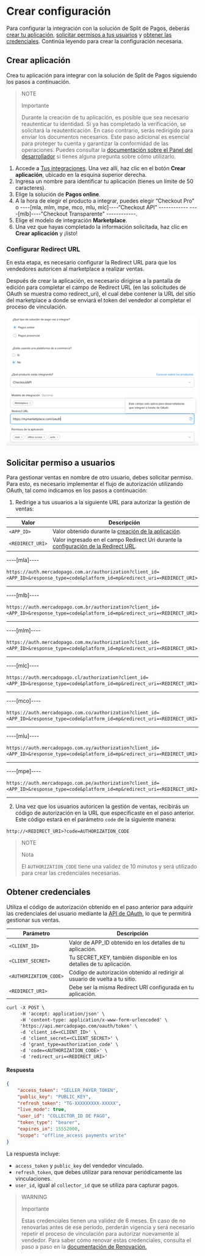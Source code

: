 # Crear configuración

Para configurar la integración con la solución de Split de Pagos, deberás [crear tu aplicación](#bookmark_crear_aplicación), [solicitar permisos a tus usuarios](#bookmark_solicitar_permiso_a_usuarios) y [obtener las credenciales](#bookmark_obtener_credenciales). Continúa leyendo para crear la configuración necesaria.

## Crear aplicación

Crea tu aplicación para integrar con la solución de Split de Pagos siguiendo los pasos a continuación.

   > NOTE
   >
   > Importante
   >
   > Durante la creación de tu aplicación, es posible que sea necesario reautenticar tu identidad. Si ya has completado la verificación, se solicitará la reautenticación. En caso contrario, serás redirigido para enviar los documentos necesarios. Este paso adicional es esencial para proteger tu cuenta y garantizar la conformidad de las operaciones. Puedes consultar la [documentación sobre el Panel del desarrollador](/developers/es/docs/split-payment/additional-content/your-integrations/dashboard) si tienes alguna pregunta sobre cómo utilizarlo.

1. Accede a [Tus integraciones](https://www.mercadopago[FAKER][URL][DOMAIN]/developers/panel/app). Una vez allí, haz clic en el botón **Crear aplicación**, ubicado en la esquina superior derecha.
2. Ingresa un nombre para identificar tu aplicación (tienes un límite de 50 caracteres).
3. Elige la solución de **Pagos online**.
4. A la hora de elegir el producto a integrar, puedes elegir “Checkout Pro” o ----[mla, mlm, mpe, mco, mlu, mlc]----“Checkout API” ------------ ----[mlb]----"Checkout Transparente" ------------. 
5. Elige el modelo de integración **Marketplace**.
6. Una vez que hayas completado la información solicitada, haz clic en **Crear aplicación** y ¡listo!

### Configurar Redirect URL

En esta etapa, es necesario configurar la Redirect URL para que los vendedores autoricen al marketplace a realizar ventas.

Después de crear la aplicación, es necesario dirigirse a la pantalla de edición para completar el campo de Redirect URL (en las solicitudes de OAuth se muestra como redirect_uri), el cual debe contener la URL del sitio del marketplace a donde se enviará el token del vendedor al completar el proceso de vinculación.

![Redirect URL](/images/split-payment/redirect-url-es.png)

## Solicitar permiso a usuarios 

Para gestionar ventas en nombre de otro usuario, debes solicitar permiso. Para esto, es necesario implementar el flujo de autorización utilizando OAuth, tal como indicamos en los pasos a continuación:

 1. Redirige a tus usuarios a la siguiente URL para autorizar la gestión de ventas:

 | Valor                    | Descripción                                                                                                              |
|--------------------------|--------------------------------------------------------------------------------------------------------------------------|
| `<APP_ID>`               | Valor obtenido durante la [creación de la aplicación](/developers/es/docs/split-payment/integration-configuration/create-application).      |
| `<REDIRECT_URI>`         | Valor ingresado en el campo Redirect Uri durante la [configuración de la Redirect URL](/developers/es/docs/split-payment/integration-configuration/create-application). |

----[mla]----
```curl
https://auth.mercadopago.com.ar/authorization?client_id=<APP_ID>&response_type=code&platform_id=mp&redirect_uri=<REDIRECT_URI>
```

------------
----[mlb]----
```curl
https://auth.mercadopago.com.br/authorization?client_id=<APP_ID>&response_type=code&platform_id=mp&redirect_uri=<REDIRECT_URI>
```

------------
----[mlm]----
```curl
https://auth.mercadopago.com.mx/authorization?client_id=<APP_ID>&response_type=code&platform_id=mp&redirect_uri=<REDIRECT_URI>
```

------------
----[mlc]----
```curl
https://auth.mercadopago.cl/authorization?client_id=<APP_ID>&response_type=code&platform_id=mp&redirect_uri=<REDIRECT_URI>
```

------------
----[mco]----
```curl
https://auth.mercadopago.com.co/authorization?client_id=<APP_ID>&response_type=code&platform_id=mp&redirect_uri=<REDIRECT_URI>
```

------------
----[mlu]----
```curl
https://auth.mercadopago.com.uy/authorization?client_id=<APP_ID>&response_type=code&platform_id=mp&redirect_uri=<REDIRECT_URI>
```

------------
----[mpe]----
```curl
https://auth.mercadopago.com.pe/authorization?client_id=<APP_ID>&response_type=code&platform_id=mp&redirect_uri=<REDIRECT_URI>
```

------------


2. Una vez que los usuarios autoricen la gestión de ventas, recibirás un código de autorización en la URL que especificaste en el paso anterior. Este código estará en el parámetro `code` de la siguiente manera:

```curl
http://<REDIRECT_URI>?code=AUTHORIZATION_CODE
```

> NOTE
>
> Nota
>
> El `AUTHORIZATION_CODE` tiene una validez de 10 minutos y será utilizado para crear las credenciales necesarias. 

## Obtener credenciales

Utiliza el código de autorización obtenido en el paso anterior para adquirir las credenciales del usuario mediante la [API de OAuth](/developers/es/reference/oauth/_oauth_token/post), lo que te permitirá gestionar sus ventas.

| Parámetro                | Descripción                                                                                      |
|--------------------------|--------------------------------------------------------------------------------------------------|
| `<CLIENT_ID>`            | Valor de APP_ID obtenido en los detalles de tu aplicación.                                      |
| `<CLIENT_SECRET>`        | Tu SECRET_KEY, también disponible en los detalles de tu aplicación.                              |
| `<AUTHORIZATION_CODE>`   | Código de autorización obtenido al redirigir al usuario de vuelta a tu sitio.                     |
| `<REDIRECT_URI>`         | Debe ser la misma Redirect URI configurada en tu aplicación.                                     |

```curl
curl -X POST \
     -H 'accept: application/json' \
     -H 'content-type: application/x-www-form-urlencoded' \
     'https://api.mercadopago.com/oauth/token' \
     -d 'client_id=<CLIENT_ID>' \
     -d 'client_secret=<CLIENT_SECRET>' \
     -d 'grant_type=authorization_code' \
     -d 'code=<AUTHORIZATION_CODE>' \
     -d 'redirect_uri=<REDIRECT_URI>'
```

#### Respuesta

```json
{
    "access_token": "SELLER_PAYER_TOKEN",
    "public_key": "PUBLIC_KEY",
    "refresh_token": "TG-XXXXXXXXX-XXXXX",
    "live_mode": true,
    "user_id": "COLLECTOR_ID DE PAGO",
    "token_type": "bearer",
    "expires_in": 15552000,
    "scope": "offline_access payments write"
}
```

La respuesta incluye:
- `access_token` y `public_key` del vendedor vinculado.
- `refresh_token`, que debes utilizar para renovar periódicamente las vinculaciones.
- `user_id`, igual al `collector_id` que se utiliza para capturar pagos.

> WARNING
>
> Importante
>
> Estas credenciales tienen una validez de 6 meses. En caso de no renovarlas antes de ese período, perderán vigencia y será necesario repetir el proceso de vinculación para autorizar nuevamente al vendedor. Para saber cómo renovar estas credenciales, consulta el paso a paso en la [documentación de Renovación.](/developers/es/docs/split-payments/additional-content/security/oauth/renewal)